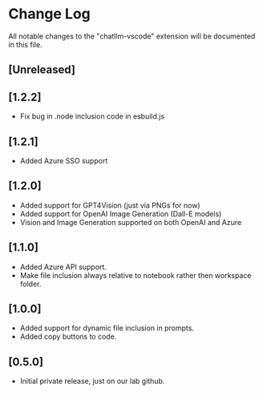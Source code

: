 # Change Log

All notable changes to the "chatllm-vscode" extension will be documented in this file.


## [Unreleased]

## [1.2.2]
- Fix bug in .node inclusion code in esbuild.js

## [1.2.1]
- Added Azure SSO support

## [1.2.0]
- Added support for GPT4Vision (just via PNGs for now)
- Added support for OpenAI Image Generation (Dall-E models)
- Vision and Image Generation supported on both OpenAI and Azure

## [1.1.0]
- Added Azure API support.
- Make file inclusion always relative to notebook rather then workspace folder.

## [1.0.0]
- Added support for dynamic file inclusion in prompts.
- Added copy buttons to code.

## [0.5.0]
- Initial private release, just on our lab github. 